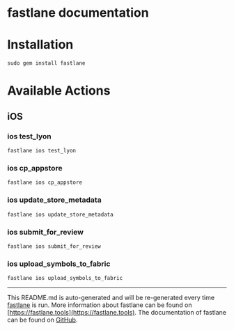 fastlane documentation
================
# Installation
```
sudo gem install fastlane
```
# Available Actions
## iOS
### ios test_lyon
```
fastlane ios test_lyon
```

### ios cp_appstore
```
fastlane ios cp_appstore
```

### ios update_store_metadata
```
fastlane ios update_store_metadata
```

### ios submit_for_review
```
fastlane ios submit_for_review
```

### ios upload_symbols_to_fabric
```
fastlane ios upload_symbols_to_fabric
```


----

This README.md is auto-generated and will be re-generated every time [fastlane](https://fastlane.tools) is run.
More information about fastlane can be found on [https://fastlane.tools](https://fastlane.tools).
The documentation of fastlane can be found on [GitHub](https://github.com/fastlane/fastlane/tree/master/fastlane).
